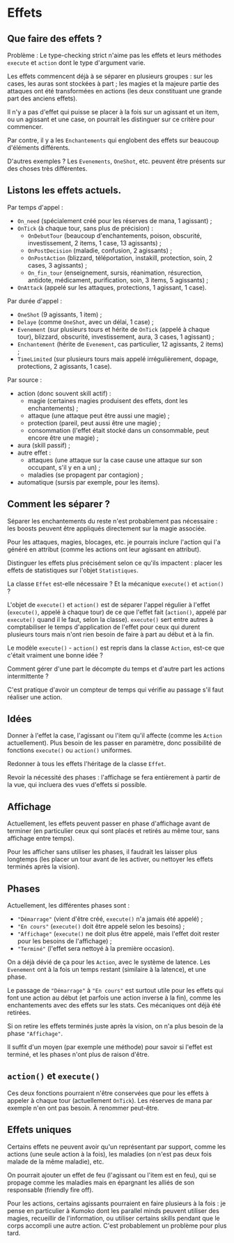 # Effets

## Que faire des effets ?

Problème :
Le type-checking strict n'aime pas les effets et leurs méthodes `execute` et `action` dont le type d'argument varie.

Les effets commencent déjà à se séparer en plusieurs groupes : sur les cases, les auras sont stockées à part ; les magies et la majeure partie des attaques ont été transformées en actions (les deux constituant une grande part des anciens effets).

Il n'y a pas d'effet qui puisse se placer à la fois sur un agissant et un item, ou un agissant et une case, on pourrait les distinguer sur ce critère pour commencer.

Par contre, il y a les `Enchantements` qui englobent des effets sur beaucoup d'éléments différents.

D'autres exemples ?
Les `Evenements`, `OneShot`, etc. peuvent être présents sur des choses très différentes.

## Listons les effets actuels.

Par temps d'appel :
 - `On_need` (spécialement créé pour les réserves de mana, 1 agissant) ;
 - `OnTick` (à chaque tour, sans plus de précision) :
   - `OnDebutTour` (beaucoup d'enchantements, poison, obscurité, investissement, 2 items, 1 case, 13 agissants) ;
   - `OnPostDecision` (maladie, confusion, 2 agissants) ;
   - `OnPostAction` (blizzard, téléportation, instakill, protection, soin, 2 cases, 3 agissants) ;
   - `On_fin_tour` (enseignement, sursis, réanimation, résurection, antidote, médicament, purification, soin, 3 items, 5 agissants) ;
 - `OnAttack` (appelé sur les attaques, protections, 1 agissant, 1 case).

Par durée d'appel :
 - `OneShot` (9 agissants, 1 item) ;
 - `Delaye` (comme `OneShot`, avec un délai, 1 case) ;
 - `Evenement` (sur plusieurs tours et hérite de `OnTick` (appelé à chaque tour), blizzard, obscurité, investissement, aura, 3 cases, 1 agissant) ;
 - `Enchantement` (hérite de `Evenement`, cas particulier, 12 agissants, 2 items) ;
 - `TimeLimited` (sur plusieurs tours mais appelé irrégulièrement, dopage, protections, 2 agissants, 1 case).

Par source :
 - action (donc souvent skill actif) :
   - magie (certaines magies produisent des effets, dont les enchantements) ;
   - attaque (une attaque peut être aussi une magie) ;
   - protection (pareil, peut aussi être une magie) ;
   - consommation (l'effet était stocké dans un consommable, peut encore être une magie) ;
 - aura (skill passif) ;
 - autre effet :
   - attaques (une attaque sur la case cause une attaque sur son occupant, s'il y en a un) ;
   - maladies (se propagent par contagion) ;
 - automatique (sursis par exemple, pour les items).

## Comment les séparer ?

Séparer les enchantements du reste n'est probablement pas nécessaire : les boosts peuvent être appliqués directement sur la magie associée.

Pour les attaques, magies, blocages, etc. je pourrais inclure l'action qui l'a généré en attribut (comme les actions ont leur agissant en attribut).

Distinguer les effets plus précisément selon ce qu'ils impactent : placer les effets de statistiques sur l'objet `Statistiques`.

La classe `Effet` est-elle nécessaire ?
Et la mécanique `execute()` et `action()` ?

L'objet de `execute()` et `action()` est de séparer l'appel régulier à l'effet (`execute()`, appelé à chaque tour) de ce que l'effet fait (`action()`, appelé par `execute()` quand il le faut, selon la classe).
`execute()` sert entre autres à comptabiliser le temps d'application de l'effet pour ceux qui durent plusieurs tours mais n'ont rien besoin de faire à part au début et à la fin.

Le modèle `execute()` - `action()` est repris dans la classe `Action`, est-ce que c'était vraiment une bonne idée ?

Comment gérer d'une part le décompte du temps et d'autre part les actions intermittente ?

C'est pratique d'avoir un compteur de temps qui vérifie au passage s'il faut réaliser une action.

## Idées

Donner à l'effet la case, l'agissant ou l'item qu'il affecte (comme les `Action` actuellement). Plus besoin de les passer en paramètre, donc possibilité de fonctions `execute()` ou `action()` uniformes.

Redonner à tous les effets l'héritage de la classe `Effet`.

Revoir la nécessité des phases : l'affichage se fera entièrement à partir de la vue, qui incluera des vues d'effets si possible.

## Affichage

Actuellement, les effets peuvent passer en phase d'affichage avant de terminer (en particulier ceux qui sont placés et retirés au même tour, sans affichage entre temps).

Pour les afficher sans utiliser les phases, il faudrait les laisser plus longtemps (les placer un tour avant de les activer, ou nettoyer les effets terminés après la vision).

## Phases

Actuellement, les différentes phases sont :
 - `"Démarrage"` (vient d'être créé, `execute()` n'a jamais été appelé) ;
 - `"En cours"` (`execute()` doit être appelé selon les besoins) ;
 - `"Affichage"` (`execute()` ne doit plus être appelé, mais l'effet doit rester pour les besoins de l'affichage) ;
 - `"Terminé"` (l'effet sera nettoyé à la première occasion).

On a déjà dévié de ça pour les `Action`, avec le système de latence. Les `Evenement` ont à la fois un temps restant (similaire à la latence), et une phase.

Le passage de `"Démarrage"` à `"En cours"` est surtout utile pour les effets qui font une action au début (et parfois une action inverse à la fin), comme les enchantements avec des effets sur les stats. Ces mécaniques ont déjà été retirées.

Si on retire les effets terminés juste après la vision, on n'a plus besoin de la phase `"Affichage"`.

Il suffit d'un moyen (par exemple une méthode) pour savoir si l'effet est terminé, et les phases n'ont plus de raison d'être.

## `action()` et `execute()`

Ces deux fonctions pourraient n'être conservées que pour les effets à appeler à chaque tour (actuellement `OnTick`). Les réserves de mana par exemple n'en ont pas besoin. À renommer peut-être.

## Effets uniques

Certains effets ne peuvent avoir qu'un représentant par support, comme les actions (une seule action à la fois), les maladies (on n'est pas deux fois malade de la même maladie), etc.

On pourrait ajouter un effet de feu (l'agissant ou l'item est en feu), qui se propage comme les maladies mais en épargnant les alliés de son responsable (friendly fire off).

Pour les actions, certains agissants pourraient en faire plusieurs à la fois : je pense en particulier à Kumoko dont les parallel minds peuvent utiliser des magies, recueillir de l'information, ou utiliser certains skills pendant que le corps accompli une autre action. C'est probablement un problème pour plus tard.